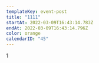 ```yaml
---
templateKey: event-post
title: "1111"
startAt: 2022-03-09T16:43:14.783Z
endAt: 2022-03-09T16:43:14.796Z
color: orange
calendarID: "45"
---
```

1